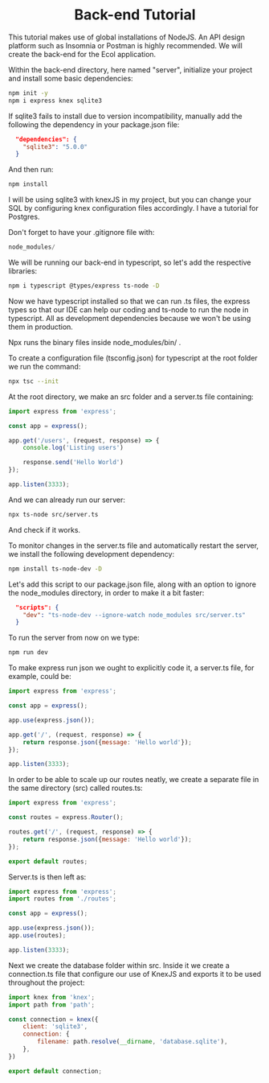 <h1 align='center'>Back-end Tutorial</h1>

This tutorial makes use of global installations of NodeJS. An API design platform such as Insomnia or Postman is highly recommended. We will create the back-end for the Ecol application.

Within the back-end directory, here named "server", initialize your project and install some basic dependencies: 

```bash
npm init -y
npm i express knex sqlite3
```

If sqlite3 fails to install due to version incompatibility, manually add the following the dependency in your package.json file:

```json
  "dependencies": {
    "sqlite3": "5.0.0"
  }
```

And then run:

```bash
npm install
```

I will be using sqlite3 with knexJS in my project, but you can change your SQL by configuring knex configuration files accordingly. I have a tutorial for Postgres. 

Don't forget to have your .gitignore file with:

```javascript
node_modules/
```

We will be running our back-end in typescript, so let's add the respective libraries:

```bash
npm i typescript @types/express ts-node -D
```

Now we have typescript installed so that we can run .ts files, the express types so that our IDE can help our coding and ts-node to run the node in typescript. All as development dependencies because we won't be using them in production. 

Npx runs the binary files inside node_modules/bin/ .

To create a configuration file (tsconfig.json) for typescript at the root folder we run the command:

```bash
npx tsc --init
```

At the root directory, we make an src folder and a server.ts file containing:

```javascript
import express from 'express';

const app = express();

app.get('/users', (request, response) => {
    console.log('Listing users')

    response.send('Hello World')
});

app.listen(3333);
```

And we can already run our server:

```bash
npx ts-node src/server.ts
```

And check if it works. 

To monitor changes in the server.ts file and automatically restart the server, we install the following development dependency:

```bash
npm install ts-node-dev -D
```

Let's add this script to our package.json file, along with an option to ignore the node_modules directory, in order to make it a bit faster:

```json
  "scripts": {
    "dev": "ts-node-dev --ignore-watch node_modules src/server.ts"
  }
```

To run the server from now on we type:

```bash
npm run dev
```

To make express run json we ought to explicitly code it, a server.ts file, for example, could be:

```javascript
import express from 'express';

const app = express();

app.use(express.json());

app.get('/', (request, response) => {
    return response.json({message: 'Hello world'});
});

app.listen(3333);
```

In order to be able to scale up our routes neatly, we create a separate file in the same directory (src) called routes.ts:

```javascript
import express from 'express';

const routes = express.Router();

routes.get('/', (request, response) => {
    return response.json({message: 'Hello world'});
});

export default routes;
```

Server.ts is then left as:

```javascript
import express from 'express';
import routes from './routes';

const app = express();

app.use(express.json());
app.use(routes);

app.listen(3333);
```

Next we create the database folder within src. Inside it we create a connection.ts file that configure our use of KnexJS and exports it to be used throughout the project:

```javascript
import knex from 'knex';
import path from 'path';

const connection = knex({
    client: 'sqlite3',
    connection: {
        filename: path.resolve(__dirname, 'database.sqlite'),
    },
})

export default connection;
```

